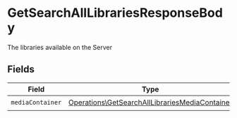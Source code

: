 # GetSearchAllLibrariesResponseBody

The libraries available on the Server


## Fields

| Field                                                                                                            | Type                                                                                                             | Required                                                                                                         | Description                                                                                                      |
| ---------------------------------------------------------------------------------------------------------------- | ---------------------------------------------------------------------------------------------------------------- | ---------------------------------------------------------------------------------------------------------------- | ---------------------------------------------------------------------------------------------------------------- |
| `mediaContainer`                                                                                                 | [Operations\GetSearchAllLibrariesMediaContainer](../../Models/Operations/GetSearchAllLibrariesMediaContainer.md) | :heavy_check_mark:                                                                                               | N/A                                                                                                              |